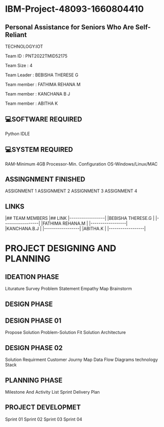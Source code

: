   # IBM-Project-48093-1660804410

   ## Personal Assistance for Seniors Who Are Self-Reliant

TECHNOLOGY:IOT

Team ID : PNT2022TMID52175

Team Size : 4

Team Leader : BEBISHA THERESE G

Team member : FATHIMA REHANA M

Team member : KANCHANA B J

Team member : ABITHA K

## :computer:SOFTWARE REQUIRED

Python IDLE

## :computer:SYSTEM REQUIRED

RAM-Minimum 4GB Processor-Min. Configuration OS-Windows/Linux/MAC

## ASSINGNMENT FINISHED

ASSIGNMENT 1
ASSIGNMENT 2
ASSIGNMENT 3
ASSIGNMENT 4

## LINKS

|## TEAM MEMBERS   |## LINK
|------------------|
|BEBISHA THERESE.G |
|------------------|
|FATHIMA REHANA.M  |
|------------------|
|KANCHANA.B.J      |
|------------------|
|ABITHA.K          |
|------------------|

# PROJECT DESIGNING AND PLANNING

## IDEATION PHASE

Liturature Survey
Problem Statement
Empathy Map
Brainstorm

## DESIGN PHASE

## DESIGN PHASE 01

Propose Solution
Problem-Solution Fit
Solution Architecture

## DESIGN PHASE 02

Solution Requirment
Customer Journy Map
Data Flow Diagrams
technology Stack

## PLANNING PHASE

Milestone And Activity List
Sprint Delivery Plan

## PROJECT DEVELOPMET

Sprint 01
Sprint 02
Sprint 03
Sprint 04

